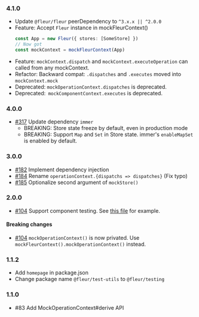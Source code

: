 ### 4.1.0

- Update `@fleur/fleur` peerDependency to `^3.x.x || ^2.0.0`
- Feature: Accept `Fleur` instance in mockFleurContext()
  ```ts
  const App = new Fleur({ stores: [SomeStore] })
  // Now got
  const mockContext = mockFleurContext(App)
  ```
- Feature: `mockContext.dispatch` and `mockContext.executeOperation` can called from any mockContext.
- Refactor: Backward compat: `.dispatches` and `.executes` moved into `mockContext.mock`
- Deprecated: `mockOperationContext.dispatches` is deprecated.
- Deprecated:` mockComponentContext.executes` is deprecated.

### 4.0.0

- [#317](https://github.com/fleur-js/fleur/pull/317) Update dependency `immer`
  - BREAKING: Store state freeze by default, even in production mode
  - BREAKING: Support `Map` and `Set` in Store state. immer's `enableMapSet` is enabled by default.

### 3.0.0

- [#182](https://github.com/fleur-js/fleur/pull/182) Implement dependency injection
- [#184](https://github.com/fleur-js/fleur/pull/184) Rename `operationContext.{dispatchs => dispatches}` (Fix typo)
- [#185](https://github.com/fleur-js/fleur/pull/185) Optionalize second argument of `mockStore()`

### 2.0.0

- [#104](https://github.com/fleur-js/fleur/pull/104) Support component testing.
  See [this file](https://github.com/fleur-js/fleur/tree/master/packages/testing/src/index.spec.tsx#L85) for example.

#### Breaking changes

- [#104](https://github.com/fleur-js/fleur/pull/104) `mockOperationContext()` is now privated.
  Use `mockFleurContext().mockOperationContext()` instead.

### 1.1.2

- Add `homepage` in package.json
- Change package name `@fleur/test-utils` to `@fleur/testing`

### 1.1.0

- #83 Add MockOperationContext#derive API
